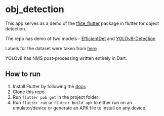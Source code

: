 # obj_detection

This app serves as a demo of the [tflite_flutter](https://pub.dev/packages/tflite_flutter)
package in flutter for object detection.

The repo has demo of two models - [EfficientDet](https://www.kaggle.com/models/tensorflow/efficientdet/tfLite/lite4-detection-default/2)
and [YOLOv8-Detection](https://huggingface.co/qualcomm/YOLOv8-Detection)

Labels for the dataset were taken from [here](https://github.com/amikelive/coco-labels)

YOLOv8 has NMS post-processing written entirely in Dart.

## How to run
1. Install Flutter by following the [docs](https://docs.flutter.dev/get-started/install)
2. Clone this repo.
3. Run `flutter pub get` in the project folder
4. Run `flutter run` or `flutter build apk` to either run on an
emulator/device or generate an APK file to install on any device.
